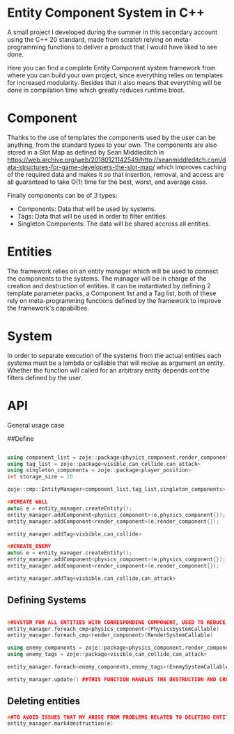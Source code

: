# Entity Component System in C++

A small project I developed during the summer in this secondary account using the C++ 20 standard, made from scratch relying on meta-programming functions to deliver a product that I would have liked to see done. 

Here you can find a complete Entity Component system framework from where you can build your own project, since everything relies on templates for increased modularity. Besides that it also means that everything will be done in compilation time which greatly reduces runtime bloat.

# Component

Thanks to the use of templates the components used by the user can be anything, from the standard types to your own. The components are also stored in a Slot Map as defined by Sean Middleditch in https://web.archive.org/web/20180121142549/http://seanmiddleditch.com/data-structures-for-game-developers-the-slot-map/ which improves caching of the required data and makes it so that insertion, removal, and access are all guaranteed to take O(1) time for the best, worst, and average case. 

Finally components can be of 3 types:

* Components: Data that will be used by systems.
* Tags: Data that will be used in order to filter entities.
* Singleton Components: The data will be shared accross all entities.

# Entities

The framework relies on an entity manager which will be used to connect the components to the systems. The manager will be in charge of the creation and destruction of entities. It can be instantiated by defining 2 template parameter packs, a Component list and a Tag list, both of these rely on meta-programming functions defined by the framework to improve the framework's capabilties.

# System

In order to separate execution of the systems from the actual entities each systema must be a lambda or callable that will recive as argument an entity. Whether the function will called for an arbitrary entity depends ont the filters defined by the user.

# API
General usage case


##Define 
```cpp

using component_list = zoje::package<physics_component,render_component>
using tag_list = zoje::package<visible,can_collide,can_attack>
using singleton_components = zoje::package<player_position>
int storage_size = 10

zoje::cmp::EntityManager<component_list,tag_list,singleton_components>,size> entity_manager = {}

##CREATE WALL
auto& e = entity_manager.createEntity();
entity_manager.addComponent<physics_component>(e,physics_component{});
entity_manager.addComponent<render_component>(e,render_component{});

entity_manager.addTag<visbible,can_collide>

##CREATE_ENEMY
auto& e = entity_manager.createEntity();
entity_manager.addComponent<physics_component>(e,physics_component{});
entity_manager.addComponent<render_component>(e,render_component{});

entity_manager.addTag<visbible,can_collide,can_attack>
```
## Defining Systems

```cpp

##SYSTEM FOR ALL ENTITIES WITH CORRESPONDING COMPONENT, USED TO REDUCE COMPUTATION COST
entity_manager.foreach_cmp<physics_component>(PhysicsSystemCallable)
entity_manager.foreach_cmp<render_component>(RenderSystemCallable)

using enemy_components = zoje::package<physics_component,render_component>
using enemy_tags = zoje::package<visible,can_collide,can_attack>

entity_manager.foreach<enemy_components,enemy_tags>(EnemySystemCallable)

entity_manager.update() ##THIS FUNCTION HANDLES THE DESTRUCTION AND CREATION OF ENTITIES
```

## Deleting entities

```cpp
##TO AVOID ISSUES THAT MY ARISE FROM PROBLEMS RELATED TO DELETING ENTITIES BEFORE NEEDED USER CAN ONLY MARK ENTITIES FOR DESTRUCTION 
entity_manager.mark4destruction(e)

```
